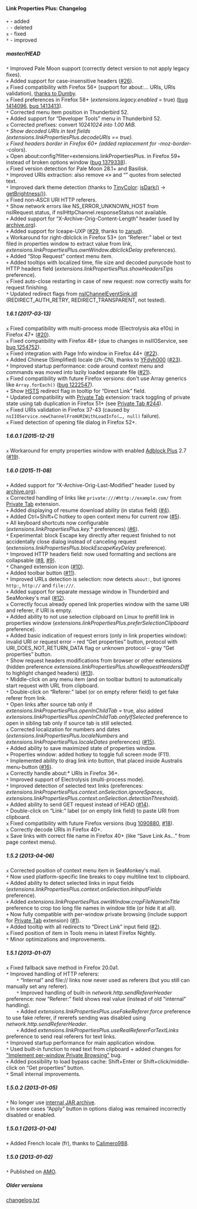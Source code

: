 ﻿#### Link Properties Plus: Changelog

`+` - added<br>
`-` - deleted<br>
`x` - fixed<br>
`*` - improved<br>

##### master/HEAD
`*` Improved Pale Moon support (correctly detect version to not apply legacy fixes).<br>
`+` Added support for case-insensitive headers (<a href="https://github.com/Infocatcher/Link_Properties_Plus/issues/26">#26</a>).<br>
`x` Fixed compatibility with Firefox 56+ (support for about:… URIs, URIs validation), <a href="https://forum.mozilla-russia.org/viewtopic.php?pid=742652#p742652">thanks to Dumby</a>.<br>
`x` Fixed preferences in Firefox 58+ (<em>extensions.legacy.enabled</em> = true) (<a href="https://bugzilla.mozilla.org/show_bug.cgi?id=1414096">bug 1414096</a>, <a href="https://bugzilla.mozilla.org/show_bug.cgi?id=1413413">bug 1413413</a>).<br>
`*` Corrected menu item position in Thunderbird 52.<br>
`+` Added support for “Developer Tools” menu in Thunderbird 52.<br>
`x` Corrected prefixes: convert 1024*1024 into 1.00 MiB.<br>
`*` Show decoded URIs in text fields (<em>extensions.linkPropertiesPlus.decodeURIs</em> == true).<br>
`x` Fixed headers border in Firefox 60+ (added replacement for -moz-border-*-colors).<br>
`x` Open about:config?filter=extensions.linkPropertiesPlus. in Firefox 59+ instead of broken options window (<a href="https://bugzilla.mozilla.org/show_bug.cgi?id=1379338">bug 1379338</a>).<br>
`x` Fixed version detection for Pale Moon 28.1+ and Basilisk.<br>
`*` Improved URIs extraction: also remove «» and “” quotes from selected text.<br>
`*` Improved dark theme detection (thanks to <a href="https://github.com/bgrins/TinyColor">TinyColor</a>: <a href="https://github.com/bgrins/TinyColor/blob/1.4.1/tinycolor.js#L52">isDark()</a> -> <a href="https://github.com/bgrins/TinyColor/blob/1.4.1/tinycolor.js#L70">getBrightness()</a>).<br>
`x` Fixed non-ASCII URI HTTP referers.<br>
`*` Show network errors like NS_ERROR_UNKNOWN_HOST from nsIRequest.status, if nsIHttpChannel.responseStatus not available.<br>
`+` Added support for “X-Archive-Orig-Content-Length” header (used by <a href="http://archive.org/">archive.org</a>).<br>
`+` Added support for Iceape-UXP (<a href="https://github.com/Infocatcher/Link_Properties_Plus/pull/29">#29</a>, thanks to <a href="https://github.com/zanud">zanud</a>).<br>
`x` Workaround for right-dblclick in Firefox 53+ (on “Referer:” label or text filed in properties window to extract value from link, <em>extensions.linkPropertiesPlus.ownWindow.dblclickDelay</em> preferences).<br>
`+` Added “Stop Request” context menu item.<br>
`+` Added tooltips with localized time, file size and decoded punycode host to HTTP headers field (<em>extensions.linkPropertiesPlus.showHeadersTips</em> preference).<br>
`x` Fixed auto-close restarting in case of new request: now correctly waits for request finishing.<br>
`*` Updated redirect flags from <a href="https://searchfox.org/mozilla-central/source/netwerk/base/nsIChannelEventSink.idl">nsIChannelEventSink.idl</a> (REDIRECT_AUTH_RETRY, REDIRECT_TRANSPARENT, not tested).<br>

##### 1.6.1 (2017-03-13)
`x` Fixed compatibility with multi-process mode (Electrolysis aka e10s) in Firefox 47+ (<a href="https://github.com/Infocatcher/Link_Properties_Plus/issues/20">#20</a>).<br>
`x` Fixed compatibility with Firefox 48+ (due to changes in nsIIOService, see <a href="https://bugzilla.mozilla.org/show_bug.cgi?id=1254752">bug 1254752</a>).<br>
`x` Fixed integration with Page Info window in Firefox 44+ (<a href="https://github.com/Infocatcher/Link_Properties_Plus/issues/22">#22</a>).<br>
`+` Added Chinese (Simplified) locale (zh-CN), thanks to <a href="https://github.com/yfdyh000">YFdyh000</a> (<a href="https://github.com/Infocatcher/Link_Properties_Plus/pull/23">#23</a>).<br>
`*` Improved startup performance: code around context menu and commands was moved into lazily loaded separate file (<a href="https://github.com/Infocatcher/Link_Properties_Plus/issues/21">#21</a>).<br>
`x` Fixed compatibility with future Firefox versions: don't use Array generics like `Array.forEach()` (<a href="https://bugzilla.mozilla.org/show_bug.cgi?id=1222547">bug 1222547</a>).<br>
`+` Show <a href="https://en.wikipedia.org/wiki/HSTS">HSTS</a> redirect flag in tooltip for “Direct Link” field.<br>
`*` Updated compatibility with <a href="https://addons.mozilla.org/addon/private-tab/">Private Tab</a> extension: track toggling of private state using tab duplication in Firefox 51+ (see <a href="https://github.com/Infocatcher/Private_Tab/issues/244">Private Tab #244</a>).<br>
`x` Fixed URIs validation in Firefox 37-43 (caused by `nsIIOService.newChannelFromURIWithLoadInfo(…, null)` failure).<br>
`x` Fixed detection of opening file dialog in Firefox 52+.<br>

##### 1.6.0.1 (2015-12-21)
`x` Workaround for empty properties window with enabled <a href="https://addons.mozilla.org/addon/adblock-plus/">Adblock Plus</a> 2.7 (<a href="https://github.com/Infocatcher/Link_Properties_Plus/issues/19">#19</a>).<br>

##### 1.6.0 (2015-11-08)
`+` Added support for “X-Archive-Orig-Last-Modified” header (used by <a href="http://archive.org/">archive.org</a>).<br>
`x` Corrected handling of links like `private:///#http://example.com/` from <a href="https://addons.mozilla.org/addon/private-tab/">Private Tab</a> extension.<br>
`+` Added displaying of resume download ability (in status field) (<a href="https://github.com/Infocatcher/Link_Properties_Plus/issues/4">#4</a>).<br>
`+` Added Ctrl+Shift+C hotkey to open context menu for current row (<a href="https://github.com/Infocatcher/Link_Properties_Plus/issues/5">#5</a>).<br>
`+` All keyboard shortcuts now configurable (<em>extensions.linkPropertiesPlus.key.</em>* preferences) (<a href="https://github.com/Infocatcher/Link_Properties_Plus/issues/6">#6</a>).<br>
`*` Experimental: block Escape key directly after request finished to not accidentally close dialog instead of canceling request (<em>extensions.linkPropertiesPlus.blockEscapeKeyDelay</em> preference).<br>
`*` Improved HTTP headers field: now used formatting and sections are collapsable (<a href="https://github.com/Infocatcher/Link_Properties_Plus/issues/8">#8</a>, <a href="https://github.com/Infocatcher/Link_Properties_Plus/issues/9">#9</a>).<br>
`*` Changed extension icon (<a href="https://github.com/Infocatcher/Link_Properties_Plus/issues/10">#10</a>).<br>
`+` Added toolbar button (<a href="https://github.com/Infocatcher/Link_Properties_Plus/issues/11">#11</a>).<br>
`*` Improved URLs detection is selection: now detects `about:`, but ignores `http:`, `http://` and `file:///`.<br>
`+` Added support for separate message window in Thunderbird and SeaMonkey's mail (<a href="https://github.com/Infocatcher/Link_Properties_Plus/issues/12">#12</a>).<br>
`x` Correctly focus already opened link properties window with the same URI and referer, if URI is empty.<br>
`+` Added ability to not use selection clipboard on Linux to prefill link in properties window (<em>extensions.linkPropertiesPlus.preferSelectionClipboard</em> preference).<br>
`+` Added basic indication of request errors (only in link properties window): invalid URI or request error – red “Get properties” button, protocol with URI_DOES_NOT_RETURN_DATA flag or unknown protocol – gray “Get properties” button.<br>
`*` Show request headers modifications from browser or other extensions (hidden preference <em>extensions.linkPropertiesPlus.showRequestHeadersDiff</em> to highlight changed headers) (<a href="https://github.com/Infocatcher/Link_Properties_Plus/issues/13">#13</a>).<br>
`*` Middle-click on any menu item (and on toolbar button) to automatically start request with URL from clipboard.<br>
`*` Double-click on “Referer:” label (or on empty referer field) to get fake referer from link.<br>
`*` Open links after source tab only if <em>extensions.linkPropertiesPlus.openInChildTab</em> = true, also added <em>extensions.linkPropertiesPlus.openInChildTab.onlyIfSelected</em> preference to open in sibling tab only if source tab is still selected.<br>
`x` Corrected localization for numbers and dates (<em>extensions.linkPropertiesPlus.localeNumbers</em> and <em>extensions.linkPropertiesPlus.localeDates</em> preferences) (<a href="https://github.com/Infocatcher/Link_Properties_Plus/issues/15">#15</a>).<br>
`+` Added ability to save maximized state of properties window.<br>
`+` Properties window: added hotkey to toggle full screen mode (F11).<br>
`*` Implemented ability to drag link into button, that placed inside Australis menu-button (<a href="https://github.com/Infocatcher/Link_Properties_Plus/issues/16">#16</a>).<br>
`x` Correctly handle about:* URIs in Firefox 36+.<br>
`*` Improved support of Electrolysis (multi-process mode).<br>
`*` Improved detection of selected text links (preferences: <em>extensions.linkPropertiesPlus.context.onSelection.ignoreSpaces</em>, <em>extensions.linkPropertiesPlus.context.onSelection.detectionThreshold</em>).<br>
`+` Added ability to send GET request instead of HEAD (<a href="https://github.com/Infocatcher/Link_Properties_Plus/issues/14">#14</a>).<br>
`*` Double-click on “Link:” label (or on empty link field) to paste URI from clipboard.<br>
`x` Fixed compatibility with future Firefox versions (bug <a href="https://bugzilla.mozilla.org/show_bug.cgi?id=1090880">1090880</a>, <a href="https://github.com/Infocatcher/Link_Properties_Plus/issues/18">#18</a>).<br>
`x` Correctly decode URIs in Firefox 40+.<br>
`x` Save links with correct file name in Firefox 40+ (like “Save Link As…” from page context menu).<br>

##### 1.5.2 (2013-04-06)
`x` Corrected position of context menu item in SeaMonkey's mail.<br>
`*` Now used platform-specific line breaks to copy multiline text to clipboard.<br>
`+` Added ability to detect selected links in input fields (<em>extensions.linkPropertiesPlus.context.onSelection.inInputFields</em> preference).<br>
`+` Added <em>extensions.linkPropertiesPlus.ownWindow.cropFileNameInTitle</em> preference to crop too long file names in window title (or hide it at all).<br>
`+` Now fully compatible with per-window private browsing (include support for <a href="https://addons.mozilla.org/addon/private-tab/">Private Tab</a> extension) (<a href="https://github.com/Infocatcher/Link_Properties_Plus/issues/1">#1</a>).<br>
`+` Added tooltip with all redirects to “Direct Link” input field (<a href="https://github.com/Infocatcher/Link_Properties_Plus/issues/2">#2</a>).<br>
`x` Fixed position of item in Tools menu in latest Firefox Nightly.<br>
`*` Minor optimizations and improvements.<br>

##### 1.5.1 (2013-01-07)
`x` Fixed fallback save method in Firefox 20.0a1.<br>
`*` Improved handling of HTTP referers:<br>
&emsp;&emsp;`*` “Internal” and file:// links now never used as referers (but you still can manually set any referer).<br>
&emsp;&emsp;`*` Improved handling of built-in <em>network.http.sendRefererHeader</em> preference: now “Referer:” field shows real value (instead of old "internal" handling).<br>
&emsp;&emsp;`+` Added <em>extensions.linkPropertiesPlus.useFakeReferer.force</em> preference to use fake referer, if rererefs sending was disabled using <em>network.http.sendRefererHeader</em>.<br>
&emsp;&emsp;`+` Added <em>extensions.linkPropertiesPlus.useRealRefererForTextLinks</em> preference to send real referers for text links.<br>
`*` Improved startup performance for main application window.<br>
`*` Used built-in function to read text from clipboard + added changes for <a href="https://bugzilla.mozilla.org/show_bug.cgi?id=463027">"Implement per-window Private Browsing"</a> bug.<br>
`+` Added possibility to load bypass cache: Shift+Enter or Shift+click/middle-click on “Get properties” button.<br>
`*` Small internal improvements.<br>

##### 1.5.0.2 (2013-01-05)
`*` No longer use <a href="https://developer.mozilla.org/en-US/docs/Extensions/Updating_extensions_for_Firefox_4#XPI_unpacking">internal JAR archive</a>.<br>
`x` In some cases “Apply” button in options dialog was remained incorrectly disabled or enabled.<br>

##### 1.5.0.1 (2013-01-04)
`+` Added French locale (fr), thanks to <a href="https://addons.mozilla.org/user/1763345/">Calimero988</a>.<br>

##### 1.5.0 (2013-01-02)
`*` Published on <a href="https://addons.mozilla.org/">AMO</a>.<br>

##### Older versions
<a title="Available only in Russian, sorry" href="https://translate.google.com/translate?sl=ru&tl=en&u=http%3A%2F%2Finfocatcher.ucoz.net%2Fext%2Ffx%2Fext_link_props%2Fchangelog.txt">changelog.txt</a>